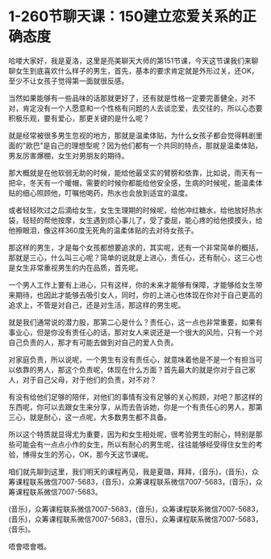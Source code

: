 # 1-260节聊天课：150建立恋爱关系的正确态度

哈喽大家好，我是夏洛，这里是亮美聊天大师的第151节课，今天这节课我们来聊聊女生到底喜欢什么样子的男生，首先，基本的要求肯定就是外形过关，还OK，至少不让女孩子觉得第一面就很反感。

当然如果能够有一些品味的话那就更好了，还有就是性格一定要完善健全，对不对，肯定没有一个人愿意和一个性格有问题的人去谈恋爱，去交往的，所以心态要积极乐观，要有爱心，那更关键的是什么呢？

就是经常被很多男生忽视的地方，那就是温柔体贴，为什么女孩子都会觉得韩剧里面的"欧巴"是自己的理想型呢？因为他们都有一个共同的特点，那就是温柔体贴，男友厉害爆棚，女生对男朋友的期待。

那大概就是在他软弱无助的时候，能给他最坚实的臂膀和依靠，比如说，雨天有一把伞，冬天有一个暖帽，需要的时候你都能给他安全感，生病的时候呢，能温柔体贴的细心照顾他，叮嘱他喝药，热水也会放到适宜的温度。

或者轻轻吹过之后滴给女生，女生生理期的时候呢，给他冲红糖水，给他放好热水袋，轻轻的帮他按摩，女生遇到烦心事儿了，受了委屈，能心疼的给他摸摸头，给他擦眼泪，像这样360度无死角的温柔体贴的去对待女孩子。

那这样的男生，才是每个女孩都想要追求的，其实呢，还有一个非常简单的概括，那就是三心，什么叫三心呢？简单的说就是上进心，责任心，还有耐心，这三心也是女生非常重视男生的内在品质，首先呢。

一个男人工作上要有上进心，只有这样，你的未来才能够有保障，才能够给女生带来期待，也因此才能够去吸引女人，同时，你的上进心也体现在你对于自己更高的追求上，不管是对自己，还是对生活，那这样的男生呢。

就是我们通常说的潜力股，那第二心是什么？责任心，这一点也非常重要，如果有事业心，但是你没有责任心的话，那对女人来说还是一个很大的风险，只有一个对自己负责的人，那才有可能去做到对自己的爱人负责。

对家庭负责，所以说呢，一个男生有没有责任心，就意味着他是不是一个有担当可以依靠的男人，那这个负责呢，体现在什么方面？首先最大的就是你对于自己家人，对于自己父母，对于他们的负责，对不对？

有没有给他们足够的陪伴，对他们的事情有没有足够的关心照顾，对吧？那这样的东西呢，你可以去跟女生来分享，从而去告诉她，你是一个有责任心的男人，那第三心，就是耐心，这一点呢，大多数男生都不具备。

所以这个特质就显得尤为重要，因为和女生相处呢，很考验男生的耐心，特别是那些可能会有一点点小作的女生，所以有耐心的男生呢，往往能够经受得住女生的考验，博得女生的芳心，OK，那今天这节课呢。

咱们就先聊到这里，我们明天的课程再见，我是夏璐，拜拜，(音乐)，(音乐)，众筹课程联系微信7007-5683，(音乐)，众筹课程联系微信7007-5683，(音乐)，众筹课程联系微信7007-5683。

(音乐)，众筹课程联系微信7007-5683，(音乐)，众筹课程联系微信7007-5683，(音乐)，众筹课程联系微信7007-5683，(音乐)，众筹课程联系微信7007-5683，(音乐)。

唔會唔會嘅。